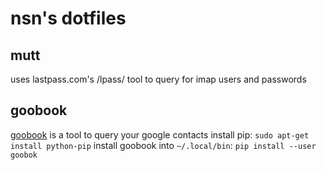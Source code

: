 nsn's dotfiles
==============

mutt
----
uses lastpass.com's /lpass/ tool to query for imap users and passwords


goobook
-------
[goobook](https://pypi.python.org/pypi/goobook/1.6) is a tool to query your google contacts
install pip:
```sudo apt-get install python-pip```
install goobook into `~/.local/bin`:
```pip install --user goobok```


